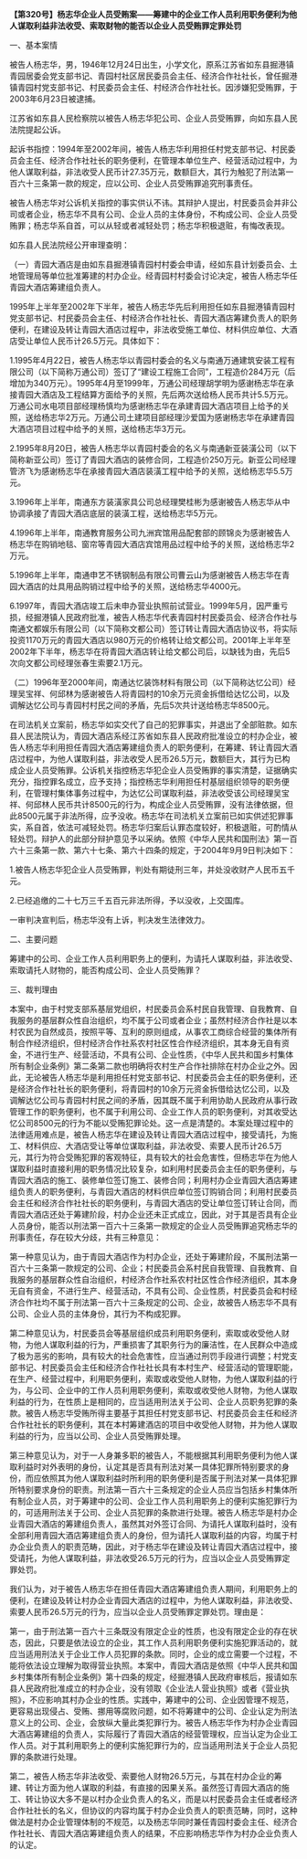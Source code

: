 **【第320号】杨志华企业人员受贿案——筹建中的企业工作人员利用职务便利为他人谋取利益非法收受、索取财物的能否以企业人员受贿罪定罪处罚**

一、基本案情

被告人杨志华，男，1946年12月24日出生，小学文化，原系江苏省如东县掘港镇青园居委会党支部书记、青园村社区居民委员会主任、经济合作社社长，曾任掘港镇青园村党支部书记、村民委员会主任、村经济合作社社长。因涉嫌犯受贿罪，于2003年6月23日被逮捕。

江苏省如东县人民检察院以被告人杨志华犯公司、企业人员受贿罪，向如东县人民法院提起公诉。

起诉书指控：1994年至2002年间，被告人杨志华利用担任村党支部书记、村民委员会主任、经济合作社社长的职务便利，在管理本单位生产、经营活动过程中，为他人谋取利益，非法收受人民币计27.35万元，数额巨大，其行为触犯了刑法第一百六十三条第一款的规定，应以公司、企业人员受贿罪追究刑事责任。

被告人杨志华对公诉机关指控的事实供认不讳。其辩护人提出，村民委员会并非公司或者企业，杨志华不具有公司、企业人员的主体身份，不构成公司、企业人员受贿罪；杨志华系自首，可以从轻或者减轻处罚；杨志华积极退赃，有悔改表现。

如东县人民法院经公开审理查明：

（一）青园大酒店是由如东县掘港镇青园村村委会申请，经如东县计划委员会、土地管理局等单位批准筹建的村办企业。经青园村村委会讨论决定，被告人杨志华任青园大酒店筹建组负责人。

1995年上半年至2002年下半年，被告人杨志华先后利用担任如东县掘港镇青园村党支部书记、村民委员会主任、村经济合作社社长、青园大酒店筹建负责人的职务便利，在建设及转让青园大酒店过程中，非法收受施工单位、材料供应单位、大酒店受让单位人民币计26.5万元。具体如下：

1.1995年4月22日，被告人杨志华以青园村委会的名义与南通万通建筑安装工程有限公司（以下简称万通公司）签订了“建设工程施工合同”，工程造价284万元（后增加为340万元）。1995年4月至1999年，万通公司经理胡学明为感谢杨志华在承接青园大酒店及工程结算方面给予的关照，先后两次送给杨人民币共计5.5万元。万通公司水电项目部经理杨慎均为感谢杨志华在承建青园大酒店项目上给予的关照，送给杨志华2万元。万通公司土建项目部经理沙爱国为感谢杨志华在承建青园大酒店项目过程中给予的关照，送给杨志华3万元。

2.1995年8月20日，被告人杨志华以青园村委会的名义与南通新亚装潢公司（以下简称新亚公司）签订了青园大酒店的装修合同，工程造价250万元。新亚公司经理管济飞为感谢杨志华在承接青园大酒店装潢工程中给予的关照，送给杨志华5.5万元。

3.1996年上半年，南通东方装潢家具公司总经理樊桂彬为感谢被告人杨志华从中协调承接了青园大酒店底层的装潢工程，送给杨志华5万元。

4.1996年上半年，南通教育服务公司九洲宾馆用品配套部的顾锦炎为感谢被告人杨志华在购销地毯、窗帘等青园大酒店宾馆用品过程中给予的关照，送给杨志华2万元。

5.1996年上半年，南通申艺不锈钢制品有限公司曹云山为感谢被告人杨志华在青园大酒店的灶具用品购销过程中给予的关照，送给杨志华4000元。

6.1997年，青园大酒店竣工后未申办营业执照前试营业。1999年5月，因严重亏损，经掘港镇人民政府批准，被告人杨志华代表青园村村民委员会、经济合作社与南通文都娱乐有限公司（以下简称文都公司）签订转让青园大酒店协议书，将实际投资1170万元的青园大酒店以980万元的价格转让给文都公司。2001年上半年至2002年下半年，杨志华在将青园大酒店转让给文都公司后，以缺钱为由，先后5次向文都公司经理张春生索要2.1万元。

（二）1996年至2000年间，南通达忆装饰材料有限公司（以下简称达忆公司）经理吴宝祥、何邱林为感谢被告人将青园村的10余万元资金拆借给达忆公司，以及调解达忆公司与青园村村民之间的矛盾，先后5次共计送给杨志华8500元。

在司法机关立案前，杨志华如实交代了自己的犯罪事实，并退出了全部赃款。如东县人民法院认为，青园大酒店系经江苏省如东县人民政府批准设立的村办企业，被告人杨志华利用担任青园大酒店筹建组负责人的职务便利，在筹建、转让青园大酒店过程中，为他人谋取利益，非法收受人民币26.5万元，数额巨大，其行为已构成企业人员受贿罪。公诉机关指控杨志华犯企业人员受贿罪的事实清楚，证据确实充分，指控罪名成立，应予支持；指控杨志华利用担任村基层组织领导的职务便利，在管理村集体事务过程中，为达忆公司谋取利益，非法收受该公司经理吴宝祥、何邱林人民币共计8500元的行为，构成企业人员受贿罪，没有法律依据，但此8500元属于非法所得，应予没收。杨志华在司法机关立案前已如实供述犯罪事实，系自首，依法可减轻处罚。杨志华归案后认罪态度较好，积极退赃，可酌情从轻处罚。辩护人的此部分辩护意见予以采纳。依照《中华人民共和国刑法》第一百六十三条第一款、第六十七条、第六十四条的规定，于2004年9月9日判决如下：

1.被告人杨志华犯企业人员受贿罪，判处有期徒刑三年，并处没收财产人民币五千元。

2.已经追缴的二十七万三千五百元非法所得，予以没收，上交国库。

一审判决宣判后，杨志华没有上诉，判决发生法律效力。

二、主要问题

筹建中的公司、企业工作人员利用职务上的便利，为请托人谋取利益，非法收受、索取请托人财物的，能否构成公司、企业人员受贿罪？

三、裁判理由

本案中，由于村党支部系基层党组织，村民委员会系村民自我管理、自我教育、自我服务的基层群众性自治组织，均不属于公司或者企业；虽然村经济合作社是以本村农民为自然成员，按照平等、互利的原则组成，从事农工商综合经营的集体所有制合作经济组织，但村经济合作社系农村社区性合作经济组织，其本身无自有资金，不进行生产、经营活动，不具有公司、企业性质，《中华人民共和国乡村集体所有制企业条例》第二条第二款也明确将农村生产合作社排除在村办企业之外。因此，无论被告人杨志华是利用担任村党支部书记、村民委员会主任的职务便利，还是经济合作社社长的职务便利，将青园村的10余万元资金拆借给达忆公司，以及调解达忆公司与青园村村民之间的矛盾，因其既不属于利用协助人民政府从事行政管理工作的职务便利，也不属于利用公司、企业工作人员的职务便利，对其收受达忆公司8500元的行为不能以受贿犯罪论处。这一点是清楚的。本案处理过程中的法律适用难点是，被告人杨志华在建设及转让青园大酒店过程中，接受请托，为施工、材料供应、大酒店受让等单位谋取利益，非法收受、索要人民币计26.5万元，其行为符合受贿犯罪的客观特征，具有较大的社会危害性，但杨志华在为他人谋取利益时直接利用的职务情况比较复杂，如利用村民委员会主任的职务便利，与青园大酒店的施工、装修单位签订施工、装修合同；利用村办企业青园大酒店筹建组负责人的职务便利，与青园大酒店的材料供应单位签订购销合同；利用村民委员会主任和经济合作社社长的职务便利，与青园大酒店的受让单位签订转让合同，而青园大酒店还处于筹建阶段，村办企业还未正式成立，因此，对于其是否具有企业人员身份，能否以刑法第一百六十三条第一款规定的企业人员受贿罪追究杨志华的刑事责任，存在较大分歧，共有三种意见：

第一种意见认为，由于青园大酒店作为村办企业，还处于筹建阶段，不属刑法第一百六十三条第一款规定的公司、企业；村民委员会系村民自我管理、自我教育、自我服务的基层群众性自治组织，村经济合作社系农村社区性合作经济组织，其本身无自有资金，不进行生产、经营活动，不具有公司、企业性质，村民委员会和村经济合作社均不属于刑法第一百六十三条规定的公司、企业，故被告人杨志华不具有公司、企业人员的主体身份，其行为不构成犯罪。

第二种意见认为，村民委员会等基层组织成员利用职务便利，索取或收受他人财物，为他人谋取利益的行为，严重损害了其职务行为的廉洁性，在人民群众中造成了极为恶劣的影响，具有较大的社会危害性，应当通过刑罚手段进行调整；村党支部书记、村民委员会主任和经济合作社社长具有本村生产、经营活动的管理职能，在生产、经营过程中，利用职务便利，索取或收受他人财物，为他人谋取利益的行为，与公司、企业中的工作人员利用职务便利，索取或收受他人财物，为他人谋取利益的行为，在性质上是相同的，应当适用刑法关于公司、企业人员职务犯罪的条款。被告人杨志华受贿所得主要基于其担任村党支部书记、村民委员会主任和经济合作社社长的职务便利，其在本村筹建酒店的项目中收受他人财物，并为他人谋取利益的行为，应当以公司、企业人员受贿罪处理。

第三种意见认为，对于一人身兼多职的被告人，不能根据其利用职务便利为他人谋取利益时对外表明的身份，认定其是否具有刑法对某一具体犯罪所特别要求的身份，而应依照其为他人谋取利益时所利用的职务便利是否属于刑法对某一具体犯罪所特别要求身份的职责。刑法第一百六十三条规定的企业人员应当包括乡村集体所有制企业人员，对于筹建中的公司、企业工作人员利用职务上的便利实施犯罪行为的，可适用刑法关于公司、企业人员犯罪的条款进行处理。被告人杨志华是村办企业青园大酒店的筹建组负责人，虽然其对外签订合同、为请托人谋取利益时，没有全部利用青园大酒店筹建组负责人的身份，但为请托人谋取利益的内容，均属于村办企业负责人的职责范畴，因此，对于杨志华在建设及转让青园大酒店过程中，接受请托，为他人谋取利益，非法收受26.5万元的行为，应当以企业人员受贿罪定罪处罚。

我们认为，对于被告人杨志华在担任青园大酒店筹建组负责人期间，利用职务上的便利，在建设及转让村办企业青园大酒店的过程中，为他人谋取利益，非法收受、索要人民币26.5万元的行为，应当以企业人员受贿罪定罪处罚。理由是：

第一，由于刑法第一百六十三条既没有限定企业的性质，也没有限定企业的存在状态，因此，只要是依法设立的企业，其工作人员利用职务便利实施犯罪活动的，就应当适用刑法关于企业工作人员犯罪的条款。同时，企业的成立需要一个过程，不能将依法设立理解为取得营业执照。本案中，青园大酒店是依照《中华人民共和国乡村集体所有制企业条例》第十四条的规定，经掘港镇人民政府审核后，报请如东县人民政府批准成立的村办企业，没有领取《企业法人营业执照》或者《营业执照》，不应影响其村办企业的性质。实践中，筹建中的公司、企业因管理不规范，更容易出现侵占、受贿、挪用等腐败问题，如不将筹建中的公司、企业认定为刑法意义上的公司、企业，会放纵大量此类犯罪行为。被告人杨志华作为村办企业青园大酒店筹建组的负责人，实际履行了青园大酒店的经营管理权，应当认定为企业工作人员。对于其利用职务上的便利实施犯罪行为的，应当适用刑法关于企业人员犯罪的条款进行处理。

第二，被告人杨志华非法收受、索要他人财物26.5万元，与其在村办企业的筹建、转让方面为他人谋取的利益，有直接的因果关系。虽然签订青园大酒店的施工、转让协议大多不是以村办企业负责人的名义，而是以村民委员会主任或者经济合作社社长的名义，但协议的内容均属于村办企业负责人的职责范畴，同时，这种做法是村办企业管理体制的不规范，以及杨志华同时兼任青园村委会主任、经济合作社社长、青园大酒店筹建组负责人的结果，不应影响杨志华作为村办企业负责人的认定。